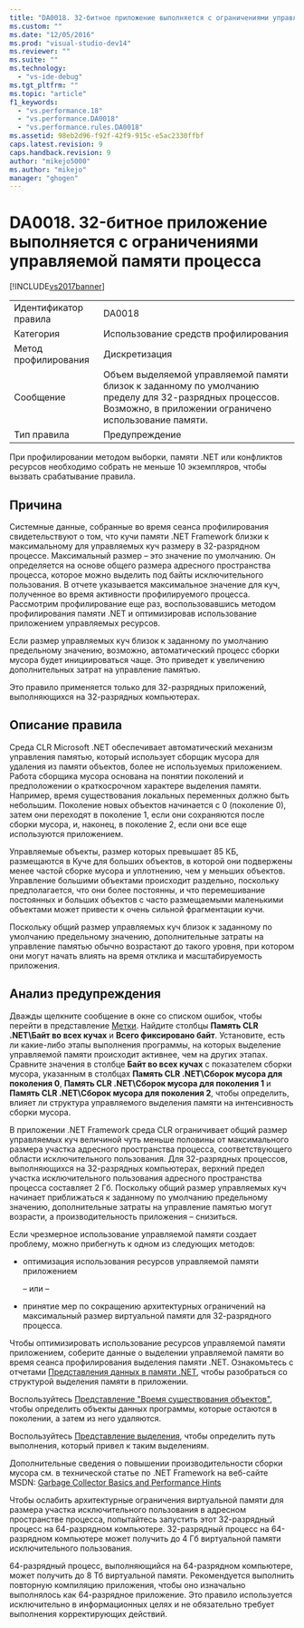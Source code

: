 ```yaml
---
title: "DA0018. 32-битное приложение выполняется с ограничениями управляемой памяти процесса | Microsoft Docs"
ms.custom: ""
ms.date: "12/05/2016"
ms.prod: "visual-studio-dev14"
ms.reviewer: ""
ms.suite: ""
ms.technology: 
  - "vs-ide-debug"
ms.tgt_pltfrm: ""
ms.topic: "article"
f1_keywords: 
  - "vs.performance.18"
  - "vs.performance.DA0018"
  - "vs.performance.rules.DA0018"
ms.assetid: 98eb2d96-f92f-42f9-915c-e5ac2330ffbf
caps.latest.revision: 9
caps.handback.revision: 9
author: "mikejo5000"
ms.author: "mikejo"
manager: "ghogen"
---
```

# DA0018. 32-битное приложение выполняется с ограничениями управляемой памяти процесса
[!INCLUDE[vs2017banner](../code-quality/includes/vs2017banner.md)]

|||  
|-|-|  
|Идентификатор правила|DA0018|  
|Категория|Использование средств профилирования|  
|Метод профилирования|Дискретизация|  
|Сообщение|Объем выделяемой управляемой памяти близок к заданному по умолчанию пределу для 32\-разрядных процессов.  Возможно, в приложении ограничено использование памяти.|  
|Тип правила|Предупреждение|  
  
 При профилировании методом выборки, памяти .NET или конфликтов ресурсов необходимо собрать не меньше 10 экземпляров, чтобы вызвать срабатывание правила.  
  
## Причина  
 Системные данные, собранные во время сеанса профилирования свидетельствуют о том, что кучи памяти .NET Framework близки к максимальному для управляемых куч размеру в 32\-разрядном процессе.  Максимальный размер – это значение по умолчанию.  Он определяется на основе общего размера адресного пространства процесса, которое можно выделить под байты исключительного пользования.  В отчете указывается максимальное значение для куч, полученное во время активности профилируемого процесса.  Рассмотрим профилирование еще раз, воспользовавшись методом профилирования памяти .NET и оптимизировав использование приложением управляемых ресурсов.  
  
 Если размер управляемых куч близок к заданному по умолчанию предельному значению, возможно, автоматический процесс сборки мусора будет инициироваться чаще.  Это приведет к увеличению дополнительных затрат на управление памятью.  
  
 Это правило применяется только для 32\-разрядных приложений, выполняющихся на 32\-разрядных компьютерах.  
  
## Описание правила  
 Среда CLR Microsoft .NET обеспечивает автоматический механизм управления памятью, который использует сборщик мусора для удаления из памяти объектов, более не используемых приложением.  Работа сборщика мусора основана на понятии поколений и предположении о краткосрочном характере выделения памяти.  Например, время существования локальных переменных должно быть небольшим.  Поколение новых объектов начинается с 0 \(поколение 0\), затем они переходят в поколение 1, если они сохраняются после сборки мусора, и, наконец, в поколение 2, если они все еще используются приложением.  
  
 Управляемые объекты, размер которых превышает 85 КБ, размещаются в Куче для больших объектов, в которой они подвержены менее частой сборке мусора и уплотнению, чем у меньших объектов. Управление большими объектами происходит раздельно, поскольку предполагается, что они более постоянны, и что перемешивание постоянных и больших объектов с часто размещаемыми маленькими объектами может привести к очень сильной фрагментации кучи.  
  
 Поскольку общий размер управляемых куч близок к заданному по умолчанию предельному значению, дополнительные затраты на управление памятью обычно возрастают до такого уровня, при котором они могут начать влиять на время отклика и масштабируемость приложения.  
  
## Анализ предупреждения  
 Дважды щелкните сообщение в окне со списком ошибок, чтобы перейти в представление [Метки](../profiling/marks-view.md).  Найдите столбцы **Память CLR .NET\\Байт во всех кучах** и **Всего фиксировано байт**.  Установите, есть ли какие\-либо этапы выполнения программы, на которых выделение управляемой памяти происходит активнее, чем на других этапах.  Сравните значения в столбце **Байт во всех кучах** с показателем сборки мусора, указанным в столбцах **Память CLR .NET\\Сборок мусора для поколения 0**, **Память CLR .NET\\Сборок мусора для поколения 1** и **Память CLR .NET\\Сборок мусора для поколения 2**, чтобы определить, влияет ли структура управляемого выделения памяти на интенсивность сборки мусора.  
  
 В приложении .NET Framework среда CLR ограничивает общий размер управляемых куч величиной чуть меньше половины от максимального размера участка адресного пространства процесса, соответствующего области исключительного пользования.  Для 32\-разрядных процессов, выполняющихся на 32\-разрядных компьютерах, верхний предел участка исключительного пользования адресного пространства процесса составляет 2 Гб.  Поскольку общий размер управляемых куч начинает приближаться к заданному по умолчанию предельному значению, дополнительные затраты на управление памятью могут возрасти, а производительность приложения – снизиться.  
  
 Если чрезмерное использование управляемой памяти создает проблему, можно прибегнуть к одном из следующих методов:  
  
-   оптимизация использования ресурсов управляемой памяти приложением  
  
     – или –  
  
-   принятие мер по сокращению архитектурных ограничений на максимальный размер виртуальной памяти для 32\-разрядного процесса.  
  
 Чтобы оптимизировать использование ресурсов управляемой памяти приложением, соберите данные о выделении управляемой памяти во время сеанса профилирования выделения памяти .NET.  Ознакомьтесь с отчетами [Представления данных в памяти .NET](../profiling/dotnet-memory-data-views.md), чтобы разобраться со структурой выделения памяти в приложении.  
  
 Воспользуйтесь [Представление "Время существования объектов"](../profiling/object-lifetime-view.md), чтобы определить объекты данных программы, которые остаются в поколении, а затем из него удаляются.  
  
 Воспользуйтесь [Представление выделения](../profiling/dotnet-memory-allocations-view.md), чтобы определить путь выполнения, который привел к таким выделениям.  
  
 Дополнительные сведения о повышении производительности сборки мусора см. в технической статье по .NET Framework на веб\-сайте MSDN: [Garbage Collector Basics and Performance Hints](http://go.microsoft.com/fwlink/?LinkId=177946)  
  
 Чтобы ослабить архитектурные ограничения виртуальной памяти для размера участка исключительного пользования в адресном пространстве процесса, попытайтесь запустить этот 32\-разрядный процесс на 64\-разрядном компьютере.  32\-разрядный процесс на 64\-разрядном компьютере может получить до 4 Гб виртуальной памяти исключительного пользования.  
  
 64\-разрядный процесс, выполняющийся на 64\-разрядном компьютере, может получить до 8 Тб виртуальной памяти.  Рекомендуется выполнить повторную компиляцию приложения, чтобы оно изначально выполнялось как 64\-разрядное приложение.  Это правило используется исключительно в информационных целях и не обязательно требует выполнения корректирующих действий.